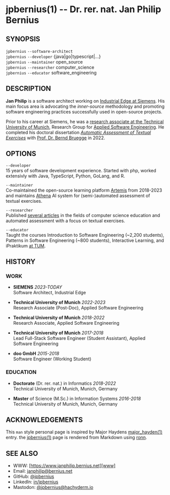 # jpbernius(1) -- Dr. rer. nat. Jan Philip Bernius

## SYNOPSIS

`jpbernius` `--software-architect`<br>
`jpbernius` `--developer` {java|go|typescript|...}<br>
`jpbernius` `--maintainer` open_source<br>
`jpbernius` `--researcher` computer_science<br>
`jpbernius` `--educator` software_engineering<br>

## DESCRIPTION

**Jan Philip** is a software architect working on [Industrial Edge at Siemens].
His main focus area is advocating the _inner-source_ methodology and promoting software engineering practices successfully used in open-source projects.

Prior to his career at Siemens, he was a [research associate at the Technical University of Munich][TUM~bernius], Research Group for [Applied Software Engineering]. He completed his doctoral dissertation _[Automatic Assessment of Textual Exercises]_ with [Prof. Dr. Bernd Bruegge] in 2022.

[Industrial Edge at Siemens]: https://www.siemens.com/industrial-edge/
[TUM~bernius]: https://ase.cit.tum.de/people/alumni/bernius/
[Applied Software Engineering]: https://ase.cit.tum.de/
[Automatic Assessment of Textual Exercises]: https://mediatum.ub.tum.de/?id=1661270
[Prof. Dr. Bernd Bruegge]: https://ase.in.tum.de/lehrstuhl_1/people/professor


## OPTIONS

[//]: # (`--software-architect`  )


`--developer`  
15 years of software development experience.
Started with php, worked extensivly with Java, TypeScript, Python, GoLang, and R.


`--maintainer`  
Co-maintained the open-source learning platform [Artemis] from 2018-2023 and maintains [Athena] AI system for (semi-)automated assessment of textual exercises.

[Artemis]: https://github.com/ls1intum/Artemis
[Athena]: https://github.com/ls1intum/Athena-CoFee


`--researcher`  
Published [several articles][publications] in the fields of computer science education and automated assessment with a focus on textual exercises.

[publications]: https://www.janphilip.bernius.net/#publications


`--educator`  
Taught the courses Introduction to Software Engineering (~2,200 students), Patterns in Software Engineering (~800 students), Interactive Learning, and iPraktikum [at TUM][TUM~bernius#teaching].

[TUM~bernius#teaching]: https://ase.cit.tum.de/people/alumni/bernius/#toc-7


## HISTORY

### WORK

- **SIEMENS** _2023-TODAY_  
  Software Architect, Industrial Edge

- **Technical University of Munich** _2022-2023_  
  Research Associate (Post-Doc), Applied Software Engineering

- **Technical University of Munich** _2018-2022_  
  Research Associate, Applied Software Engineering

- **Technical University of Munich** _2017-2018_  
  Lead Full-Stack Software Engineer (Student Assistant), Applied Software Engineering

- **doo GmbH** _2015-2018_  
  Software Engineer (Working Student)

### EDUCATION

- **Doctorate** (Dr. rer. nat.) in Informatics _2018-2022_  
  Technical University of Munich, Munich, Germany

- **Master** of Science (M.Sc.) in Information Systems _2016-2018_  
  Technical University of Munich, Munich, Germany


## ACKNOWLEDGEMENTS

This `man` style personal page is inspired by Major Haydens [major_hayden(1)] entry.
the [jpbernius(1)] page is rendered from Markdown using [ronn].

[major_hayden(1)]: https://majorhayden.com
[jpbernius(1)]: https://jpbernius.com
[ronn]: http://rtomayko.github.com/ronn/


## SEE ALSO
* WWW: [https://www.janphilip.bernius.net][www]
* Email: [janphilip@bernius.net][email]
* GitHub: [@jpbernius][github]
* LinkedIn: [in/jpbernius][linkedin]
* Mastodon: [@jpbernius@hachyderm.io][mastodon]

[www]: https://www.janphilip.bernius.net
[email]: mailto:janphilip@bernius.net
[github]: https://github.com/jpbernius
[linkedin]: https://linkedin.com/in/jpbernius
[mastodon]: https://hachyderm.io/@jpbernius
